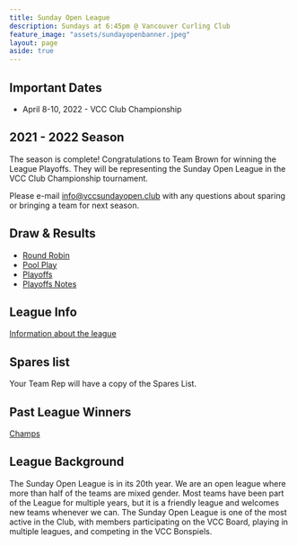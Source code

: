 ```yaml
---
title: Sunday Open League
description: Sundays at 6:45pm @ Vancouver Curling Club
feature_image: "assets/sundayopenbanner.jpeg"
layout: page
aside: true
---
```


## Important Dates
* April 8-10, 2022 - VCC Club Championship

## 2021 - 2022 Season
The season is complete! Congratulations to Team Brown for winning the League Playoffs. They will be representing the Sunday Open League in the VCC Club Championship tournament.

Please e-mail [info@vccsundayopen.club](mailto:info@vccsundayopen.club) with any questions about sparing or bringing a team for next season.

## Draw & Results
* [Round Robin](assets/SundayOpenRR.pdf)
* [Pool Play](assets/SundayOpenPOOLS.pdf)
* [Playoffs](assets/SundayOpenPLAYOFF.pdf)
* [Playoffs Notes](assets/SundayOpenPlayoffNotes.pdf)

## League Info
[Information about the league](leagueinfo.html)

## Spares list
Your Team Rep will have a copy of the Spares List.

## Past League Winners
[Champs](pastchamps.html)

## League Background
The Sunday Open League is in its 20th year. We are an open league where more than half of the teams are mixed gender. Most teams have been part of the League for multiple years, but it is a friendly league and welcomes new teams whenever we can. The Sunday Open League is one of the most active in the Club, with members participating on the VCC Board, playing in multiple leagues, and competing in the VCC Bonspiels.
